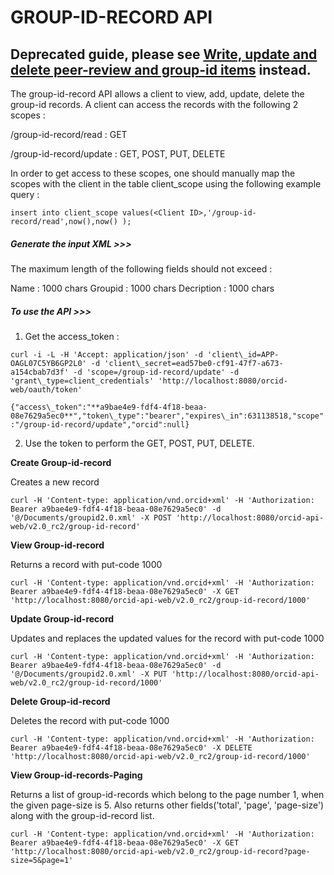 # GROUP-ID-RECORD API

## Deprecated guide, please see [Write, update and delete peer-review and group-id items](https://github.com/ORCID/ORCID-Source/blob/master/orcid-api-web/tutorial/peer-review.md) instead.

The group-id-record API allows a client to view, add, update, delete the group-id records.
A client can access the records with the following 2 scopes :

/group-id-record/read : GET

/group-id-record/update : GET, POST, PUT, DELETE


In order to get access to these scopes, one should manually map the scopes with the client in the table client_scope using the following example query :

``insert into client_scope values(<Client ID>,'/group-id-record/read',now(),now() );``

##### Generate the input XML >>>

The maximum length of the following fields should not exceed :

Name : 1000 chars
Groupid : 1000 chars
Decription : 1000 chars


##### To use the API >>>

1) Get the access_token :

``curl -i -L -H 'Accept: application/json' -d 'client\_id=APP-OAGL07C5YB6GP2L0' -d 'client\_secret=ead57be0-cf91-47f7-a673-a154cbab7d3f' -d 'scope=/group-id-record/update' -d 'grant\_type=client_credentials' 'http://localhost:8080/orcid-web/oauth/token'``



``{"access\_token":"**a9bae4e9-fdf4-4f18-beaa-08e7629a5ec0**","token\_type":"bearer","expires\_in":631138518,"scope":"/group-id-record/update","orcid":null}``

2) Use the token to perform the GET, POST, PUT, DELETE.

**Create Group-id-record**

Creates a new record

``curl -H 'Content-type: application/vnd.orcid+xml' -H 'Authorization: Bearer a9bae4e9-fdf4-4f18-beaa-08e7629a5ec0' -d '@/Documents/groupid2.0.xml' -X POST 'http://localhost:8080/orcid-api-web/v2.0_rc2/group-id-record'``

**View Group-id-record**

Returns a record with put-code 1000

``curl -H 'Content-type: application/vnd.orcid+xml' -H 'Authorization: Bearer a9bae4e9-fdf4-4f18-beaa-08e7629a5ec0' -X GET 'http://localhost:8080/orcid-api-web/v2.0_rc2/group-id-record/1000'``

**Update Group-id-record**

Updates and replaces the updated values for the record with put-code 1000

``curl -H 'Content-type: application/vnd.orcid+xml' -H 'Authorization: Bearer a9bae4e9-fdf4-4f18-beaa-08e7629a5ec0' -d '@/Documents/groupid2.0.xml' -X PUT 'http://localhost:8080/orcid-api-web/v2.0_rc2/group-id-record/1000'``

**Delete Group-id-record**

Deletes the record with put-code 1000

``curl -H 'Content-type: application/vnd.orcid+xml' -H 'Authorization: Bearer a9bae4e9-fdf4-4f18-beaa-08e7629a5ec0' -X DELETE 'http://localhost:8080/orcid-api-web/v2.0_rc2/group-id-record/1000'``

**View Group-id-records-Paging**

Returns a list of group-id-records which belong to the page number 1, when the given page-size is 5. Also returns other fields('total', 'page', 'page-size') along with the group-id-record list.

``curl -H 'Content-type: application/vnd.orcid+xml' -H 'Authorization: Bearer a9bae4e9-fdf4-4f18-beaa-08e7629a5ec0' -X GET 'http://localhost:8080/orcid-api-web/v2.0_rc2/group-id-record?page-size=5&page=1'``
